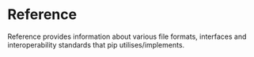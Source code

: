 # Reference

Reference provides information about various file formats, interfaces and
interoperability standards that pip utilises/implements.

```{toctree}

```
